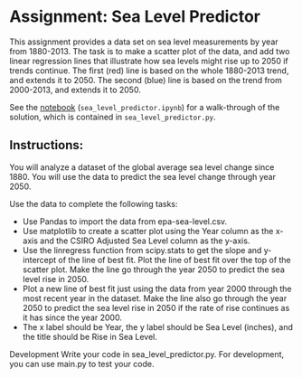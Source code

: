 # Assignment: Sea Level Predictor
This assignment provides a data set on sea level measurements by year from 1880-2013. The task is to make a scatter plot of the data, and add two linear regression lines that illustrate how sea levels might rise up to 2050 if trends continue. The first (red) line is based on the whole 1880-2013 trend, and extends it to 2050. The second (blue) line is based on the trend from 2000-2013, and extends it to 2050.

See the [notebook](https://github.com/richard-booth/sea-level-predictor/blob/main/sea_level_predictor.ipynb) (`sea_level_predictor.ipynb`) for a walk-through of the solution, which is contained in `sea_level_predictor.py`.

## Instructions:

You will analyze a dataset of the global average sea level change since 1880. You will use the data to predict the sea level change through year 2050.

Use the data to complete the following tasks:

- Use Pandas to import the data from epa-sea-level.csv.
- Use matplotlib to create a scatter plot using the Year column as the x-axis and the CSIRO Adjusted Sea Level column as the y-axis.
- Use the linregress function from scipy.stats to get the slope and y-intercept of the line of best fit. Plot the line of best fit over the top of the scatter plot. Make the line go through the year 2050 to predict the sea level rise in 2050.
- Plot a new line of best fit just using the data from year 2000 through the most recent year in the dataset. Make the line also go through the year 2050 to predict the sea level rise in 2050 if the rate of rise continues as it has since the year 2000.
- The x label should be Year, the y label should be Sea Level (inches), and the title should be Rise in Sea Level.

Development
Write your code in sea_level_predictor.py. For development, you can use main.py to test your code.
